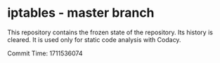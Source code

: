 # iptables - master branch

This repository contains the frozen state of the repository.
Its history is cleared. It is used only for static code
analysis with Codacy.

Commit Time: 1711536074